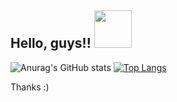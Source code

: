 ## Hello, guys!! <img src="https://media.giphy.com/media/Z9WQLSrsQKH3uBbiXq/giphy.gif" width="60">

![Anurag's GitHub stats](https://github-readme-stats.vercel.app/api?username=rhz17&show_icons=true)
[![Top Langs](https://github-readme-stats.vercel.app/api/top-langs/?username=rhz17&layout=compact)](https://github.com/anuraghazra/github-readme-stats)

Thanks :)
